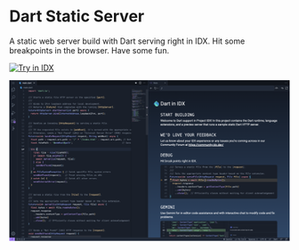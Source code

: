 # Dart Static Server
A static web server build with Dart serving right in IDX. Hit some breakpoints in the browser. Have some fun.

<a href="https://idx.google.com/new?template=https://github.com/project-idx/community-templates/tree/main/dart-static-server">
  <img height="32" alt="Try in IDX" src="https://cdn.idx.dev/btn/try_dark_32.svg">
</a>

<br>

![Screenshot of the static Dart template running in Project IDX](./dart-static-preview.png)
